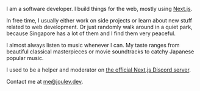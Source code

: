 I am a software developer. I build things for the web, mostly using [Next.js](https://nextjs.org).

In free time, I usually either work on side projects or learn about new stuff related to web development. Or just randomly walk around in a quiet park, because Singapore has a lot of them and I find them very peaceful.

I almost always listen to music whenever I can. My taste ranges from beautiful classical masterpieces or movie soundtracks to catchy Japanese popular music.

I used to be a helper and moderator on [the official Next.js Discord server](https://nextjs.org/discord).

Contact me at me@joulev.dev.
